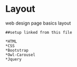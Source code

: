 # Layout
web design page basics layout 

	##setup linked from this file 
	
	*HTML 
	*CSS
	*Bootstrap
	*Owl-Carousel
	*Jquery

